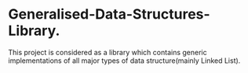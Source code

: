 # Generalised-Data-Structures-Library.
This project is considered as a library which contains generic implementations of all major types of data structure(mainly Linked List). 
